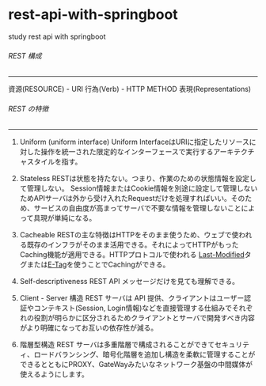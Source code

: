 # rest-api-with-springboot
study rest api with springboot

###### REST 構成
_ _ _


資源(RESOURCE) - URI
行為(Verb) - HTTP METHOD
表現(Representations)

###### REST の特徴
_ _ _

1. Uniform (uniform interface)
Uniform InterfaceはURIに指定したリソースに対した操作を統一された限定的なインターフェースで実行するアーキテクチャスタイルを指す。

2. Stateless
RESTは状態を持たない。つまり、作業のための状態情報を設定して管理しない。 Session情報またはCookie情報を別途に設定して管理しないためAPIサーバは外から受け入れたRequestだけを処理すればいい。そのため、サービスの自由度が高まってサーバで不要な情報を管理しないことによって具現が単純になる。

3. Cacheable
RESTの主な特徴はHTTPをそのまま使うため、ウェブで使われる既存のインフラがそのまま活用できる。それによってHTTPがもったCaching機能が適用できる。HTTPプロトコルで使われる [Last-Modified](https://developer.mozilla.org/ja/docs/Web/HTTP/Headers/Last-Modified)タグまたは[E-Tag](https:/developers.google.com/web/fundamentals/performance/optimizing-content-efficiency/http-caching?hl=ko)を使うことでCachingができる。

4. Self-descriptiveness
REST API メッセージだけを見ても理解できる。

5. Client - Server 構造
REST サーバは API 提供、クライアントはユーザー認証やコンテキスト(Session, Login情報)などを直接管理する仕組みでそれぞれの役割が明らかに区分されるためクライアントとサーバで開発すべき内容がより明確になってお互いの依存性が減る。

6. 階層型構造
REST サーバは多重階層で構成されることができてセキュリティ、ロードバランシング、暗号化階層を追加し構造を柔軟に管理することができるとともにPROXY、GateWayみたいなネットワーク基盤の中間媒体が使えるようにします。

